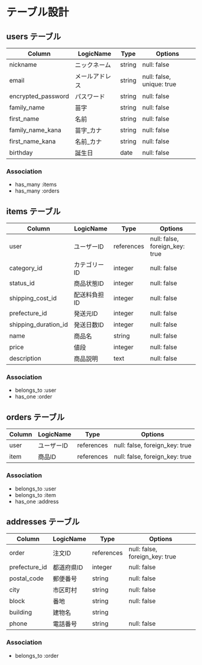 # テーブル設計

## users テーブル

| Column             | LogicName      | Type   | Options     |
| ------------------ | -------------- | ------ | ----------- |
| nickname           | ニックネーム   | string | null: false |
| email              | メールアドレス | string | null: false, unique: true |
| encrypted_password | パスワード     | string | null: false |
| family_name        | 苗字           | string | null: false |
| first_name         | 名前           | string | null: false |
| family_name_kana   | 苗字_カナ      | string | null: false |
| first_name_kana    | 名前_カナ      | string | null: false |
| birthday           | 誕生日         | date   | null: false |

### Association

- has_many :items
- has_many :orders

## items テーブル

| Column               | LogicName      | Type       | Options     |
| -------------------- | -------------- | ---------- | ----------- |
| user                 | ユーザーID     | references  | null: false, foreign_key: true |
| category_id          | カテゴリーID   | integer     | null: false |
| status_id            | 商品状態ID     | integer     | null: false |
| shipping_cost_id     | 配送料負担ID   | integer     | null: false |
| prefecture_id        | 発送元ID       | integer     | null: false |
| shipping_duration_id | 発送日数ID     | integer     | null: false |
| name                 | 商品名         | string      | null: false |
| price                | 値段           | integer    | null: false |
| description          | 商品説明       | text       | null: false |

### Association

- belongs_to :user
- has_one    :order


## orders テーブル

| Column   | LogicName  | Type       | Options                        |
| -------- | ---------- | ---------- | ------------------------------ |
| user     | ユーザーID  | references | null: false, foreign_key: true |
| item     | 商品ID     | references | null: false, foreign_key: true |

### Association

- belongs_to :user
- belongs_to :item
- has_one    :address

## addresses テーブル

| Column        | LogicName      | Type       | Options     |
| ------------- | -------------- | ---------- | ----------- |
| order         | 注文ID          | references | null: false, foreign_key: true |
| prefecture_id | 都道府県ID      | integer    | null: false |
| postal_code   | 郵便番号        | string     | null: false |
| city          | 市区町村        | string     | null: false |
| block         | 番地           | string     | null: false |
| building      | 建物名         | string     |             |
| phone         | 電話番号       | string     | null: false |

### Association

- belongs_to :order